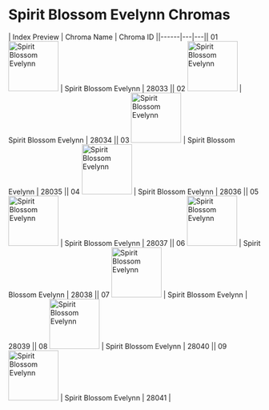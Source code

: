 # Spirit Blossom Evelynn Chromas

| Index  Preview | Chroma Name | Chroma ID ||------|---|---|| 01  <img src='https://raw.communitydragon.org/latest/plugins/rcp-be-lol-game-data/global/default/v1/champion-chroma-images/28/28033.png' alt='Spirit Blossom Evelynn' width='100'> | Spirit Blossom Evelynn | 28033 || 02  <img src='https://raw.communitydragon.org/latest/plugins/rcp-be-lol-game-data/global/default/v1/champion-chroma-images/28/28034.png' alt='Spirit Blossom Evelynn' width='100'> | Spirit Blossom Evelynn | 28034 || 03  <img src='https://raw.communitydragon.org/latest/plugins/rcp-be-lol-game-data/global/default/v1/champion-chroma-images/28/28035.png' alt='Spirit Blossom Evelynn' width='100'> | Spirit Blossom Evelynn | 28035 || 04  <img src='https://raw.communitydragon.org/latest/plugins/rcp-be-lol-game-data/global/default/v1/champion-chroma-images/28/28036.png' alt='Spirit Blossom Evelynn' width='100'> | Spirit Blossom Evelynn | 28036 || 05  <img src='https://raw.communitydragon.org/latest/plugins/rcp-be-lol-game-data/global/default/v1/champion-chroma-images/28/28037.png' alt='Spirit Blossom Evelynn' width='100'> | Spirit Blossom Evelynn | 28037 || 06  <img src='https://raw.communitydragon.org/latest/plugins/rcp-be-lol-game-data/global/default/v1/champion-chroma-images/28/28038.png' alt='Spirit Blossom Evelynn' width='100'> | Spirit Blossom Evelynn | 28038 || 07  <img src='https://raw.communitydragon.org/latest/plugins/rcp-be-lol-game-data/global/default/v1/champion-chroma-images/28/28039.png' alt='Spirit Blossom Evelynn' width='100'> | Spirit Blossom Evelynn | 28039 || 08  <img src='https://raw.communitydragon.org/latest/plugins/rcp-be-lol-game-data/global/default/v1/champion-chroma-images/28/28040.png' alt='Spirit Blossom Evelynn' width='100'> | Spirit Blossom Evelynn | 28040 || 09  <img src='https://raw.communitydragon.org/latest/plugins/rcp-be-lol-game-data/global/default/v1/champion-chroma-images/28/28041.png' alt='Spirit Blossom Evelynn' width='100'> | Spirit Blossom Evelynn | 28041 |